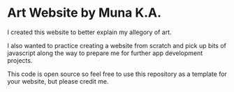 # Art Website by Muna K.A.

I created this website to better explain my allegory of art.

I also wanted to practice creating a website from scratch and pick up bits 
of javascript along the way to prepare me for further app development projects.

This code is open source so feel free to use this repository as a template for your website, but please credit me.

